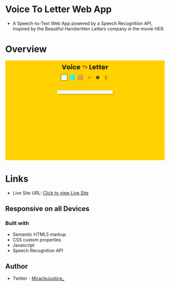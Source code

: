 # Voice To Letter Web App

- A Speech-to-Text Web App powered by a Speech Recognition API, inspired by the Beautiful Handwritten Letters company in the movie HER.




# Overview
![Desktop](assets/desktop.png)




# Links

- Live Site URL: [Click to view Live Site](https://voicetoletter.netlify.app/)



## Responsive on all Devices

### Built with
- Semantic HTML5 markup
- CSS custom properties
- Javascript
- Speech Recognition API



## Author

- Twitter - [MiracleJustice_](https://x.com/MiracleJustice_)